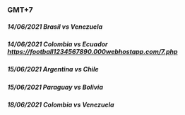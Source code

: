 ### GMT+7
##### 14/06/2021 Brasil vs Venezuela 
##### 14/06/2021 Colombia vs Ecuador https://football1234567890.000webhostapp.com/7.php
##### 15/06/2021 Argentina vs Chile 
##### 15/06/2021 Paraguay vs Bolivia 
##### 18/06/2021 Colombia vs Venezuela 

